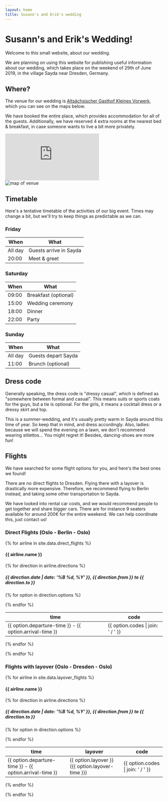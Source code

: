 ```yaml
---
layout: home
title: Susann's and Erik's wedding
---
```


# Susann's and Erik's Wedding!

Welcome to this small website, about our wedding.

We are planning on using this website for publishing useful information about
our wedding, which takes place on the weekend of 29th of June 2019, in the
village Sayda near Dresden, Germany.

## Where?

The venue for our wedding is [Altsächsischer Gasthof Kleines Vorwerk](https://www.kleines-vorwerk.de/),
which you can see on the maps below.

We have booked the entire place, which provides accommodation for all of the
guests. Additionally, we have reserved 4 extra rooms at the nearest bed &
breakfast, in case someone wants to live a bit more privately.

<div id="venue-map" class="row">
  <iframe class="embed-responsive-item" src="https://www.google.com/maps/embed?pb=!1m18!1m12!1m3!1d322574.75213734654!2d13.167321244366743!3d50.829823675707395!2m3!1f0!2f0!3f0!3m2!1i1024!2i768!4f13.1!3m3!1m2!1s0x4709faf0ac42353b%3A0xa9716480daa2b72c!2sAlts%C3%A4chsischer+Gasthof+Kleines+Vorwerk!5e0!3m2!1sen!2sno!4v1548194453426" frameborder="0" allowfullscreen></iframe>
</div>

<div id="venue-map-2" class="row pt-4">
<img style="w-100" src="{% link /assets/venue-map.svg %}" alt="map of venue">
</div>


## Timetable

Here's a tentative timetable of the activities of our big event. Times may
change a bit, but we'll try to keep things as predictable as we can.

<div class="row">
<div class="col-md-4" markdown="1">

### Friday

| When    | What                                                        |
|---------|-------------------------------------------------------------|
| All day | <i class="fas fa-plane-arrival"></i> Guests arrive in Sayda |
| 20:00   | <i class="fas fa-glass-martini-alt"></i> Meet & greet       |

</div>
<div class="col-md-4" markdown="1">

### Saturday

| When  | What                                                |
|-------|-----------------------------------------------------|
| 09:00 | <i class="fas fa-mug-hot"></i> Breakfast (optional) |
| 15:00 | <i class="fas fa-heart"></i> Wedding ceremony       |
| 18:00 | <i class="fas fa-utensils"></i> Dinner              |
| 22:00 | <i class="fas fa-glass-cheers"></i> Party           |

</div>
<div class="col-md-4" markdown="1">

### Sunday

| When    | What                                                       |
|---------|------------------------------------------------------------|
| All day | <i class="fas fa-plane-departure"></i> Guests depart Sayda |
| 11:00   | <i class="fas fa-mug-hot"></i> Brunch (optional)           |

</div>
</div>

## Dress code

Generally speaking, the dress code is "dressy casual", which is defined as
"somewhere between formal and casual". This means suits or sports coats for
the guys, but a tie is optional. For the girls, it means a cocktail dress or
a dressy skirt and top.

This is a summer-wedding, and it's usually pretty warm in Sayda around this
time of year. So keep that in mind, and dress accordingly. Also, ladies:
because we will spend the evening on a lawn, we don't recommend wearing
stilettos... You might regret it! Besides, dancing-shoes are more fun!

## Flights

We have searched for some flight options for you, and here's the best ones we
found!

There are no direct flights to Dresden. Flying there with a layover is
drastically more expensive. Therefore, we recommend flying to Berlin instead,
and taking some other transportation to Sayda.

We have looked into rental car costs, and we would recommend people to get
together and share bigger cars. There are for instance 9 seaters available
for around 200€ for the entire weekend. We can help coordinate this, just
contact us!

### Direct Flights (Oslo - Berlin - Oslo)

{% for airline in site.data.direct_flights %}
<h4>{{ airline.name }}</h4>

<div class="row">

{% for direction in airline.directions %}

<div class="col-md-6">
<h5>{{ direction.date | date: '%B %d, %Y' }}, {{ direction.from }} to {{ direction.to }} </h5>

<table class="table">
  <thead>
    <tr>
      <th scope="col">time</th>
      <th scope="col">code</th>
    </tr>
  </thead>
  <tbody>

  {% for option in direction.options %}
  <tr>
    <td>{{ option.departure-time }} - {{ option.arrival-time }}</td>
    <td>{{ option.codes | join: ' / ' }}</td>
  </tr>
  {% endfor %}

  </tbody>
</table>

</div>

{% endfor %}

</div>

{% endfor %}

### Flights with layover (Oslo - Dresden - Oslo)

{% for airline in site.data.layover_flights %}
<h4>{{ airline.name }}</h4>

<div class="row">

{% for direction in airline.directions %}

<div class="col-md-6">
<h5>{{ direction.date | date: '%B %d, %Y' }}, {{ direction.from }} to {{ direction.to }} </h5>

<table>
  <thead>
    <tr>
      <th scope="col">time</th>
      <th scope="col">layover</th>
      <th scope="col">code</th>
    </tr>
  </thead>
  <tbody>

  {% for option in direction.options %}
  <tr>
    <td>{{ option.departure-time }} - {{ option.arrival-time }}</td>
    <td>{{ option.layover }} ({{ option.layover-time }})</td>
    <td>{{ option.codes | join: ' / ' }}</td>
  </tr>
  {% endfor %}

  </tbody>
</table>

</div>

{% endfor %}

</div>

{% endfor %}
